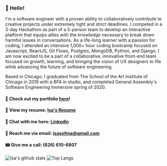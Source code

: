 ### 🐞 Hello! 
I'm a software engineer with a proven ability to collaboratively contribute to creative projects under extremely tight and strict deadlines. I competed in a 3-day Hackathon as part of a 5-person team to develop an interactive platform that equips allies with the knowledge necessary to break down harmful issues in conversations. As a life-long learner with a passion for coding, I attended an intensive 1,000+ hour coding bootcamp focused on Javascript, ReactJS, Git Flows, Postgres, MongoDB, Python, and Django. I am now excited to be a part of a collaborative, innovative front-end team focused on growth, learning, and bringing the vision of UX designers to life while advancing the future of software engineering.

Based in Chicago, I graduated from The School of the Art Institute of Chicago in 2019 with a BFA in studio, and completed General Assembly's Software Engineering Immersive spring of 2020.
<br>

#### 🧺 Check out my portfolio <a href="https://www.isasofiamartinez.com/">here</a>!

#### 📄 View my resume: <a href="https://docs.google.com/document/d/1ViQlEvSbceDBBaJG7kVaTnbg4P-6GqM5HA8FZDwGT0g/edit?usp=sharing">Isa's Resume</a>

#### 📎 Chat with me here: <a href="https://www.linkedin.com/in/isa-sofia-martinez/">LinkedIn</a>

#### 🦋 Reach me via email: <a href="mailto:isasofma@gmail.com">isasofma@gmail.com</a>

#### 📟 Give me a call: (626) 610-6807

![Isa's github stats](https://github-readme-stats.vercel.app/api?username=isama22&show_icons=true&theme=light)
![Top Langs](https://github-readme-stats.vercel.app/api/top-langs/?username=isama22&layout=compact)
